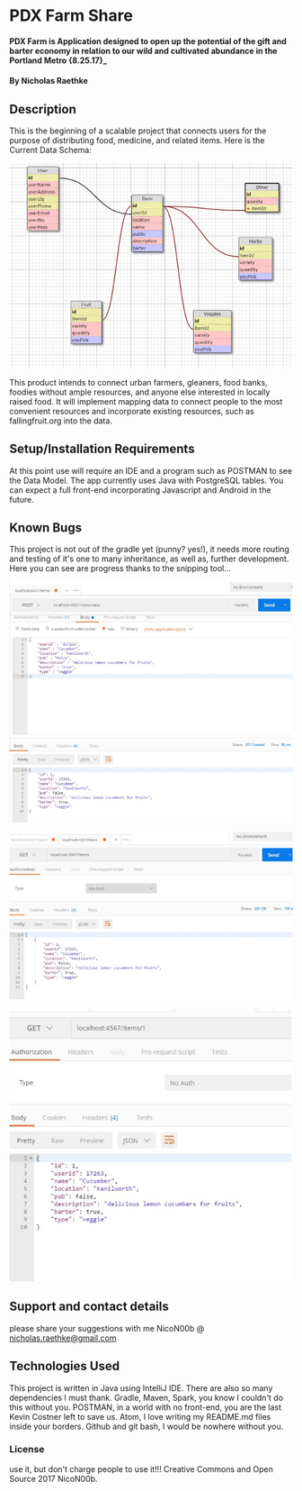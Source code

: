 # PDX Farm Share

#### PDX Farm is Application designed to open up the potential of the gift and barter economy in relation to our wild and cultivated abundance in the Portland Metro {8.25.17}_

#### By Nicholas Raethke

## Description

This is the beginning of a scalable project that connects users for the purpose of distributing food, medicine, and related items. Here is the Current Data Schema:

![Database schema](/src/main/resources/public/images/PDXFarmSchema.JPG "Schema")


This product intends to connect urban farmers, gleaners, food banks, foodies without ample resources, and anyone else interested in locally raised food.  It will implement mapping data to connect people to the most convenient resources and incorporate existing resources, such as fallingfruit.org into the data.

## Setup/Installation Requirements

At this point use will require an IDE and a program such as POSTMAN to see the Data Model.  The app currently uses Java with PostgreSQL tables.  You can expect a full front-end incorporating Javascript and Android in the future.


## Known Bugs

This project is not out of the gradle yet (punny? yes!), it needs more routing and testing of it's one to many inheritance, as well as, further development.  Here you can see are progress thanks to the snipping tool...

![Post](/src/main/resources/public/images/PostItem.JPG "Posting with the POSTMAN")

![Get All Items](/src/main/resources/public/images/GETItems.JPG "Getting them all")

![Get Item by Id](/src/main/resources/public/images/GETItemNum.JPG "By the Numbers")

## Support and contact details

please share your suggestions with me NicoN00b @ nicholas.raethke@gmail.com

## Technologies Used

This project is written in Java using IntelliJ IDE.  There are also so many dependencies I must thank.  Gradle, Maven, Spark, you know I couldn't do this without you.  POSTMAN, in a world with no front-end, you are the last Kevin Costner left to save us.
Atom, I love writing my README.md files inside your borders.  Github and git bash, I would be nowhere without you.

### License

use it, but don't charge people to use it!!! Creative Commons and Open Source 2017 NicoN00b.
